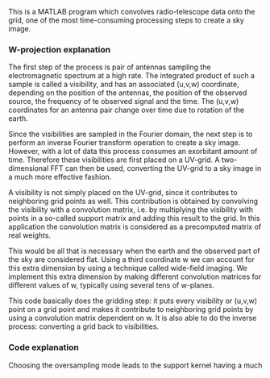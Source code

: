 This is a MATLAB program which convolves radio-telescope data onto the grid, one of the most time-consuming processing steps to create a sky image. 

### W-projection explanation

The first step of the process is pair of antennas sampling the electromagnetic spectrum at a high rate. The integrated product of such a sample is called a visibility, and has an associated (u,v,w) coordinate, depending on the position of the antennas, the position of the observed source, the frequency of te observed signal and the time. The (u,v,w) coordinates for an antenna pair change over time due to rotation of the earth.

Since the visibilities are sampled in the Fourier domain, the next step is to perform an inverse Fourier transform operation to create a sky image. However, with a lot of data this process consumes an exorbitant amount of time. Therefore these visibilities are first placed on a UV-grid. A two-dimensional FFT can then be used, converting the UV-grid to a sky image in a much more effective fashion. 

A visibility is not simply placed on the UV-grid, since it contributes to neighboring grid points as well. This contribution is obtained by convolving the visibility with a convolution matrix, i.e. by multiplying the visibility with points in a so-called support matrix and adding this result to the grid. In this application the convolution matrix is considered as a precomputed matrix of real weights.

This would be all that is necessary when the earth and the observed part of the sky are considered flat. Using a third coordinate w we can account for this extra dimension by using a technique called wide-field imaging. We implement this extra dimension by making different convolution matrices for different values of w,  typically using several tens of w-planes.

This code basically does the gridding step: it puts every visibility or (u,v,w) point on a grid point and makes it contribute to neighboring grid points by using a convolution matrix dependent on w. It is also able to do the inverse process: converting a grid back to visibilities.

### Code explanation


Choosing the oversampling mode leads to the support kernel having a much 
